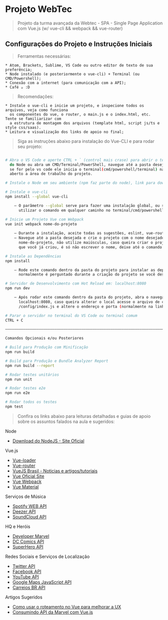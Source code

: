 # Projeto WebTec

> Projeto da turma avançada da Webtec - SPA - Single Page Application com Vue.js (w/ vue-cli && webpack && vue-router)

## Configurações do Projeto e Instruções Iniciais

> Ferramentas necessárias:

    * Atom, Brackets, Sublime, VS Code ou outro editor de texto de sua preferência;
    * Node instalado (e posteriormente o vue-cli) + Terminal (ou CMD/Powershell);
    * Conexão com a internet (para comunicação com a API);
    * Café ☕️ :D

> Recomendações:

    * Instale o vue-cli e inicie um projeto, e inspecione todos os arquivos, veja como funciona
      os componentes do vue, o router, o main.js e o index.html, etc. Tente se familiarizar com
      a estrutura de montagem dos arquivos (template html, script js/ts e style css/saas).
    * Leitura e visualização dos links de apoio no final;

> Siga as instruções abaixo para instalação do Vue-CLI e para rodar seu projeto:

``` bash

# Abra o VS Code e aperte CTRL + ` (control mais crase) para abrir o terminal e rodar os comandos
  do Node ou abra um CMD/Terminal/PowerShell, navegue até a pasta desejada para iniciar o projeto,
  se for pelo vs code ele inicia o terminal(cmd/powershell/terminal) na pasta que você estiver
  aberto a área de trabalho do projeto.

# Instale o Node em seu ambiente (npm faz parte do node), link para download no final do documento

# Instale o vue-cli
npm install --global vue-cli

    — O parâmetro --global serve para fazer uma instalação global, ou seja, que você pode
      utilizar o comando em qualquer caminho no terminal/cmd/powershell do sistema.

# Inicie um Projeto Vue com Webpack
vue init webpack nome-do-projeto
    
    — Durante a instalação, aceite todas as sugestões, eslint, vue-router, unit tests, etc;
    — Navegue até a pasta desejada e crie o projeto com o nome desejado no lugar de
      nome-do-projeto, não utilize maiúsculas, caso queira criar o projeto em uma pasta
      que você já criou, é só não escrever o nome, deixe até o comando webpack.

# Instale as Dependências
npm install

    — Rode este comando dentro da pasta do projeto para instalar as dependencias do projeto,
      normalmente é perguntado durante a criação do projeto se você deseja rodar após instalar.

# Servidor de Desenvolvimento com Hot Reload em: localhost:8080
npm run dev

    — Após rodar este comando dentro da pasta do projeto, abra o navegador no endereço acima:
      localhost:8080, caso queira alterar o local acesse o arquivo de configuração
      /config/index.js e altere o endereço e porta (normalmente na linha 16 e 17)

# Parar o servidor no terminal do VS Code ou terminal comum
CTRL + C

————————————————————————————————————————————————————————————————————————————————————————————

Comandos Opcionais e/ou Posteriores

# Build para Produção com Minificação
npm run build

# Build para Produção e Bundle Analyzer Report
npm run build --report

# Rodar testes unitários
npm run unit

# Rodar testes e2e
npm run e2e

# Rodar todos os testes
npm test
```

> Confira os links abaixo para leituras detalhadas e guias de apoio sobre os assuntos falados na aula e sugeridos:

Node
* [Download do NodeJS - Site Oficial](https://nodejs.org/en/)

Vue.js
* [Vue-loader](https://vue-loader-v14.vuejs.org/pt_BR/start/spec.html)
* [Vue-router](https://vuejs-brasil.com.br/vue-router/)
* [VueJS Brasil - Noticias e artigos/tutoriais](https://vuejs-brasil.com.br)
* [Vue Oficial Site](http://vuejs.org)
* [Vue Webpack](http://vuejs-templates.github.io/webpack/)
* [Vue Material](https://vuematerial.io/)

Serviços de Música
* [Spotify WEB API](https://developer.spotify.com/documentation/web-api/)
* [Deezer API](https://developers.deezer.com/api)
* [SoundCloud API](https://developers.soundcloud.com)

HQ e Heróis
* [Developer Marvel](https://developer.marvel.com/)
* [DC Comics API](https://www.dccomics.com/tags/developers)
* [SuperHero API](http://superheroapi.com)

Redes Sociais e Serviços de Localização
* [Twitter API](https://developer.twitter.com/en/docs.html)
* [Facebook API](https://developers.facebook.com/?locale=pt_BR)
* [YouTube API](https://www.youtube.com/yt/dev/pt-BR/api-resources.html)
* [Google Maps JavaScript API](https://developers.google.com/maps/documentation/javascript/tutorial)
* [Carreios BR API](https://correiosapi.apphb.com)

Artigos Sugeridos
* [Como usar o roteamento no Vue para melhorar a UX](https://medium.freecodecamp.org/how-to-use-routing-in-vue-js-to-create-a-better-user-experience-98d225bbcdd9)
* [Consumindo API da Marvel com Vue.js](https://inside.contabilizei.com.br/consumindo-api-da-marvel-com-vue-js-1d50f00baf58)
